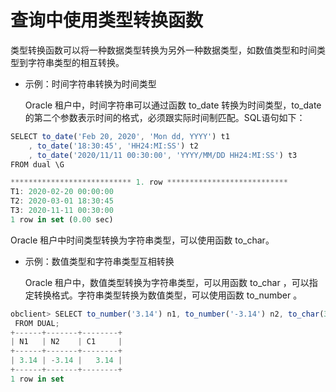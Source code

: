 查询中使用类型转换函数 
================================

类型转换函数可以将一种数据类型转换为另外一种数据类型，如数值类型和时间类型到字符串类型的相互转换。

* 示例：时间字符串转换为时间类型

  Oracle 租户中，时间字符串可以通过函数 to_date 转换为时间类型，to_date 的第二个参数表示时间的格式，必须跟实际时间制匹配。SQL语句如下：
  




```javascript
SELECT to_date('Feb 20, 2020', 'Mon dd, YYYY') t1
    , to_date('18:30:45', 'HH24:MI:SS') t2
    , to_date('2020/11/11 00:30:00', 'YYYY/MM/DD HH24:MI:SS') t3
FROM dual \G

*************************** 1. row ***************************
T1: 2020-02-20 00:00:00
T2: 2020-03-01 18:30:45
T3: 2020-11-11 00:30:00
1 row in set (0.00 sec)
```



Oracle 租户中时间类型转换为字符串类型，可以使用函数 to_char。

* 示例：数值类型和字符串类型互相转换

  Oracle 租户中，数值类型转换为字符串类型，可以用函数 to_char ，可以指定转换格式。字符串类型转换为数值类型，可以使用函数 to_number 。
  




```javascript
obclient> SELECT to_number('3.14') n1, to_number('-3.14') n2, to_char(3.14159,'99.99') c1
 FROM DUAL;
+------+-------+--------+
| N1   | N2    | C1     |
+------+-------+--------+
| 3.14 | -3.14 |   3.14 |
+------+-------+--------+
1 row in set
```


